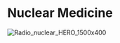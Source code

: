 # Nuclear Medicine

![Radio_nuclear_HERO_1500x400](https://user-images.githubusercontent.com/63470232/150348991-adea46fc-478f-4f24-8da3-63a0098920e7.jpeg)
